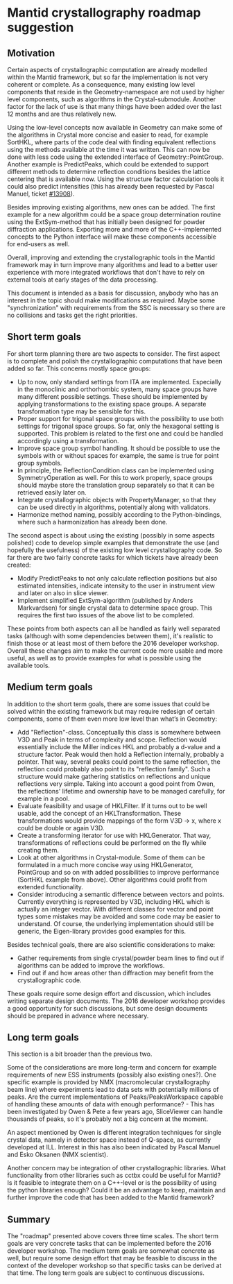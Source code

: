 Mantid crystallography roadmap suggestion
=========================================

Motivation
----------

Certain aspects of crystallographic computation are already modelled within the Mantid framework, but so far the implementation is not very coherent or complete. As a consequence, many existing low level components that reside in the Geometry-namespace are not used by higher level components, such as algorithms in the Crystal-submodule. Another factor for the lack of use is that many things have been added over the last 12 months and are thus relatively new.

Using the low-level concepts now available in Geometry can make some of the algorithms in Crystal more concise and easier to read, for example SortHKL, where parts of the code deal with finding equivalent reflections using the methods available at the time it was written. This can now be done with less code using the extended interface of Geometry::PointGroup. Another example is PredictPeaks, which could be extended to support different methods to determine reflection conditions besides the lattice centering that is available now. Using the structure factor calculation tools it could also predict intensities (this has already been requested by Pascal Manuel, ticket [#13908](https://github.com/mantidproject/mantid/issues/13908)).

Besides improving existing algorithms, new ones can be added. The first example for a new algorithm could be a space group determination routine using the ExtSym-method that has initially been designed for powder diffraction applications. Exporting more and more of the C++-implemented concepts to the Python interface will make these components accessible for end-users as well.

Overall, improving and extending the crystallographic tools in the Mantid framework may in turn improve many algorithms and lead to a better user experience with more integrated workflows that don't have to rely on external tools at early stages of the data processing.

This document is intended as a basis for discussion, anybody who has an interest in the topic should make modifications as required. Maybe some "synchronization" with requirements from the SSC is necessary so there are no collisions and tasks get the right priorities.

Short term goals
----------------

For short term planning there are two aspects to consider. The first aspect is to complete and polish the crystallographic computations that have been added so far. This concerns mostly space groups:

  - Up to now, only standard settings from ITA are implemented. Especially in the monoclinic and orthorhombic system, many space groups have many different possible settings. These should be implemented by applying transformations to the existing space groups. A separate transformation type may be sensible for this.
  - Proper support for trigonal space groups with the possibility to use both settings for trigonal space groups. So far, only the hexagonal setting is supported. This problem is related to the first one and could be handled accordingly using a transformation.
  - Improve space group symbol handling. It should be possible to use the symbols with or without spaces for example, the same is true for point group symbols.
  - In principle, the ReflectionCondition class can be implemented using SymmetryOperation as well. For this to work properly, space groups should maybe store the translation group separately so that it can be retrieved easily later on.
  - Integrate crystallographic objects with PropertyManager, so that they can be used directly in algorithms, potentially along with validators.
  - Harmonize method naming, possibly according to the Python-bindings, where such a harmonization has already been done.

The second aspect is about using the existing (possibly in some aspects polished) code to develop simple examples that demonstrate the use (and hopefully the usefulness) of the existing low level crystallography code. So far there are two fairly concrete tasks for which tickets have already been created:

  - Modify PredictPeaks to not only calculate reflection positions but also estimated intensities, indicate intensity to the user in instrument view and later on also in slice viewer.
  - Implement simplified ExtSym-algorithm (published by Anders Markvardsen) for single crystal data to determine space group. This requires the first two issues of the above list to be completed.

These points from both aspects can all be handled as fairly well separated tasks (although with some dependencies between them), it's realistic to finish those or at least most of them before the 2016 developer workshop. Overall these changes aim to make the current code more usable and more useful, as well as to provide examples for what is possible using the available tools.


Medium term goals
-----------------

In addition to the short term goals, there are some issues that could be solved within the existing framework but may require redesign of certain components, some of them even more low level than what’s in Geometry:

  - Add "Reflection"-class. Conceptually this class is somewhere between V3D and Peak in terms of complexity and
  scope. Reflection would essentially include the Miller indices HKL and probably a d-value and a structure factor. Peak would then hold a Reflection internally, probably a pointer. That way, several peaks could point to the same reflection, the reflection could probably also point to its "reflection family". Such a structure would make gathering statistics on reflections and unique reflections very simple. Taking into account a good point from Owen, the reflections' lifetime and ownership have to be managed carefully, for example in a pool.
  - Evaluate feasibility and usage of HKLFilter. If it turns out to be well usable, add the concept of an HKLTransformation. These transformations would provide mappings of the form V3D -> x, where x could be double or again V3D.
  - Create a transforming iterator for use with HKLGenerator. That way, transformations of reflections could be performed on the fly while creating them.
  - Look at other algorithms in Crystal-module. Some of them can be formulated in a much more concise way using HKLGenerator, PointGroup and so on with added possibilities to improve performance (SortHKL example from above). Other algorithms could profit from extended functionality.
  - Consider introducing a semantic difference between vectors and points. Currently everything is represented by V3D, including HKL which is actually an integer vector. With different classes for vector and point types some mistakes may be avoided and some code may be easier to understand. Of course, the underlying implementation should still be generic, the Eigen-library provides good examples for this.

Besides technical goals, there are also scientific considerations to make:

  - Gather requirements from single crystal/powder beam lines to find out if algorithms can be added to improve the workflows.
  - Find out if and how areas other than diffraction may benefit from the crystallographic code.

These goals require some design effort and discussion, which includes writing separate design documents. The 2016 developer workshop provides a good opportunity for such discussions, but some design documents should be prepared in advance where necessary.

Long term goals
---------------

This section is a bit broader than the previous two.

Some of the considerations are more long-term and concern for example requirements of new ESS instruments (possibly also existing ones?). One specific example is provided by NMX (macromolecular crystallography beam line) where experiments lead to data sets with potentially millions of peaks. Are the current implementations of Peaks/PeaksWorkspace capable of handling these amounts of data with enough performance? - This has been investigated by Owen & Pete a few years ago, SliceViewer can handle thousands of peaks, so it's probably not a big concern at the moment.

An aspect mentioned by Owen is different integration techniques for single crystal data, namely in detector space instead of Q-space, as currently developed at ILL. Interest in this has also been indicated by Pascal Manuel and Esko Oksanen (NMX scientist).

Another concern may be integration of other crystallographic libraries. What functionality from other libraries such as cctbx could be useful for Mantid? Is it feasible to integrate them on a C++-level or is the possibility of using the python libraries enough? Could it be an advantage to keep, maintain and further improve the code that has been added to the Mantid framework?

Summary
-------

The "roadmap" presented above covers three time scales. The short term goals are very concrete tasks that can be implemented before the 2016 developer workshop. The medium term goals are somewhat concrete as well, but require some design effort that may be feasible to discuss in the context of the developer workshop so that specific tasks can be derived at that time. The long term goals are subject to continuous discussions.
